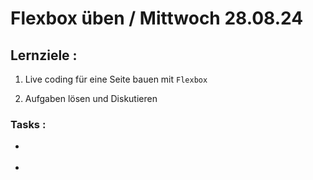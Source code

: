 # Flexbox üben / Mittwoch 28.08.24

## Lernziele :

1. Live coding für eine Seite bauen mit `Flexbox`

2. Aufgaben lösen und Diskutieren

### Tasks :

- []()

- []()
